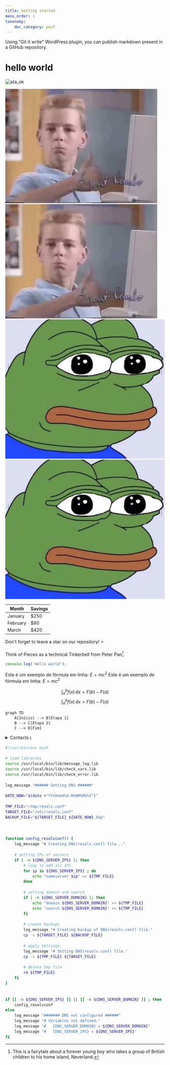 ```yaml
---
title: Getting started
menu_order: 1
taxonomy:
    doc_category: post
---
```



Using "Git it write" WordPress plugin, you can publish markdown present in a GitHub repository.

# hello world


![ata_ok](https://i.pinimg.com/474x/23/c3/a7/23c3a7fe761a8df18fd40a4766907936.jpg)


![like](/_images/hqdefault.jpg "Caption for the image 1")
![like](/_images/hqdefault.jpg)
![sapo](/_images/sapo.jpg "Caption for the image2 ")
![sapo](/_images/sapo.jpg)


| Month    | Savings |
| -------- | ------- |
| January  | $250    |
| February | $80     |
| March    | $420    |


Don't forget to leave a star on our repository! :star:

Think of Pieces as a technical Tinkerbell from Peter Pan[^2].

[^2]: This is a fairytale about a forever young boy who takes a group of British children to his home island, Neverland.


```js
console.log('Hello world');
```



Este é um exemplo de fórmula em linha: $E = mc^2$
Este é um exemplo de fórmula em linha: $E = mc^2$


$$ 
\int_a^b f(x) \, dx = F(b) - F(a)
$$
$$ 
\int_a^b f(x) \, dx = F(b) - F(a)
$$


```mermaid
graph TD
    A[Início] --> B[Etapa 1]
    B --> C[Etapa 2]
    C --> D[Fim]
```

<details> 
 <summary>Contacts 📞</summary>
  <br/>
    <a href="https://github.com/rick0x00" target="_blanck">GitHub</a>
    <a href="https://gitlab.com/rick0x00" target="_blanck">GitLab</a>
    <a href="https://www.linkedin.com/in/rick0x00" target="_blanck">Linkedin</a>
  <br/>
</details>




```bash
#!/usr/bin/env bash

# load libraries
source /usr/local/bin/lib/message_log.lib
source /usr/local/bin/lib/check_vars.lib
source /usr/local/bin/lib/check_error.lib

log_message "###### Setting DNS ######"

DATE_NOW="$(date +"Y%Ym%md%d-H%HM%MS%S")"

TMP_FILE="/tmp/resolv.conf"
TARGET_FILE="/etc/resolv.conf"
BACKUP_FILE="${TARGET_FILE}_${DATE_NOW}.bkp"



function config_resolvconf() {
    log_message "# Creating DNS(resolv.conf) file..."

    # setting IPs of servers
    if [ -n ${DNS_SERVER_IPS} ]; then
        # loop to add all IPs
        for ip in ${DNS_SERVER_IPS} ; do
            echo "nameserver $ip" >> ${TMP_FILE}
        done

        # setting domain and search
        if [ -n ${DNS_SERVER_DOMAIN} ]; then
            echo "domain ${DNS_SERVER_DOMAIN}" >> ${TMP_FILE}
            echo "search ${DNS_SERVER_DOMAIN}" >> ${TMP_FILE}
        fi  

        # create backups
        log_message "# Creating backup of DNS(resolv.conf) file."
        cp -v ${TARGET_FILE} ${BACKUP_FILE}

        # apply settings
        log_message "# Setting DNS(resolv.conf) file."
        cp -v ${TMP_FILE} ${TARGET_FILE}

        # delete tmp file
        rm ${TMP_FILE}
    fi
}


if [[ -n ${DNS_SERVER_IPS} ]] || [[ -n ${DNS_SERVER_DOMAIN} ]] ; then
    config_resolvconf
else
    log_message "####### DNS not configured ######"
    log_message "# Variables not defined:"
    log_message "#   {DNS_SERVER_DOMAIN} = ${DNS_SERVER_DOMAIN}"
    log_message "#   {DNS_SERVER_IPS} = ${DNS_SERVER_IPS}"
fi
```


